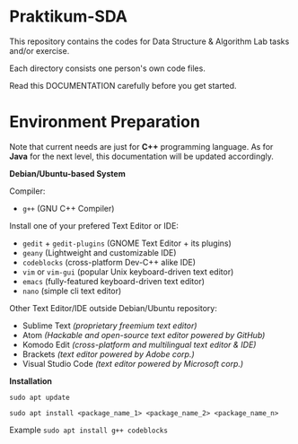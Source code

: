 # Praktikum-SDA

This repository contains the codes for Data Structure & Algorithm Lab tasks and/or exercise.

Each directory consists one person's own code files.

Read this DOCUMENTATION carefully before you get started.

# Environment Preparation

Note that current needs are just for **C++** programming language. As for **Java** for the next level, this documentation will be updated accordingly.

**Debian/Ubuntu-based System**

Compiler:
- `g++` (GNU C++ Compiler)

Install one of your prefered Text Editor or IDE:
- `gedit` + `gedit-plugins` (GNOME Text Editor + its plugins)
- `geany` (Lightweight and customizable IDE)
- `codeblocks` (cross-platform Dev-C++ alike IDE)
- `vim` or `vim-gui` (popular Unix keyboard-driven text editor)
- `emacs` (fully-featured keyboard-driven text editor)
- `nano` (simple cli text editor)

Other Text Editor/IDE outside Debian/Ubuntu repository:
- Sublime Text _(proprietary freemium text editor)_
- Atom _(Hackable and open-source text editor powered by GitHub)_
- Komodo Edit _(cross-platform and multilingual text editor & IDE)_
- Brackets _(text editor powered by Adobe corp.)_
- Visual Studio Code _(text editor powered by Microsoft corp.)_

**Installation**

`sudo apt update`

`sudo apt install <package_name_1> <package_name_2> <package_name_n>`

Example
`sudo apt install g++ codeblocks`
